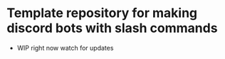 # Template repository for making discord bots with slash commands

- WIP right now watch for updates
